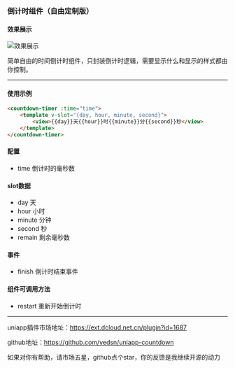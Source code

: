 ### 倒计时组件（自由定制版）

#### 效果展示
![效果展示](http://p2.so.qhmsg.com/t02ed82442262902b46.jpg)

简单自由的时间倒计时组件，只封装倒计时逻辑，需要显示什么和显示的样式都由你控制。

****

#### 使用示例

```html
<countdown-timer :time="time">
    <template v-slot="{day, hour, minute, second}">
        <view>{{day}}天{{hour}}时{{minute}}分{{second}}秒</view>		
    </template>
</countdown-timer>
```

#### 配置

- time 倒计时的毫秒数

#### slot数据
- day 天
- hour 小时
- minute 分钟
- second 秒
- remain 剩余毫秒数

#### 事件

  - finish 倒计时结束事件

#### 组件可调用方法

  - restart 重新开始倒计时

*****

uniapp插件市场地址：https://ext.dcloud.net.cn/plugin?id=1687

github地址：https://github.com/yedsn/uniapp-countdown

如果对你有帮助，请市场五星，github点个star，你的反馈是我继续开源的动力
